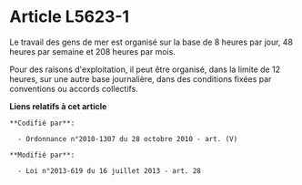 # Article L5623-1

Le travail des gens de mer est organisé sur la base de 8 heures par jour, 48 heures par semaine et 208 heures par mois. 

Pour des raisons d'exploitation, il peut être organisé, dans la limite de 12 heures, sur une autre base journalière, dans des
conditions fixées par conventions ou accords collectifs.

**Liens relatifs à cet article**

	**Codifié par**:

	  - Ordonnance n°2010-1307 du 28 octobre 2010 - art. (V)

	**Modifié par**:

	  - Loi n°2013-619 du 16 juillet 2013 - art. 28

